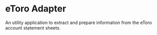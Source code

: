 # eToro Adapter
An utility application to extract and prepare information from the eToro account statement sheets.
